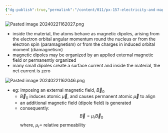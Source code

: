 ```yaml
---
{"dg-publish":true,"permalink":"/content/011/px-157-electricity-and-magnetism/px-157-c-magnetic-fields/px-157-c10a-classification-of-materials/","noteIcon":"1","created":"2025-08-27T13:14:00.243+01:00","updated":"2024-11-26T20:10:06.000+00:00"}
---
```


![Pasted image 20240221162027.png](/img/user/pics/Pasted%20image%2020240221162027.png)
- inside the material, the atoms behave as magnetic dipoles, arising from the electron orbital angular momentum round the nucleus or from the electron spin (paramagnetism) or from the charges in induced orbital moment (diamagnetism)
- magnetic dipoles may be organized by an applied external magnetic field or permanently organized
- many small dipoles create a surface current and inside the material, the net current is zero

![Pasted image 20240221162046.png](/img/user/pics/Pasted%20image%2020240221162046.png)
- eg: imposing an external magnetic field, $\vec B_{0}$
	- $\vec B_{0}$ induces atomic $\vec\mu$, and causes permanent atomic $\vec\mu$ to align
	- an additional magnetic field (dipole field) is generated
	- consequently:
$$
\vec B = \mu_{r}\vec B_{0}
$$
		where, $\mu_{r}=$ relative permeability